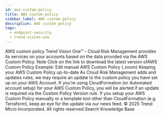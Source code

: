 ```yaml
---
id: aws-custom-policy
title: AWS custom policy
sidebar_label: AWS custom policy
description: AWS custom policy
tags:
  - endpoint-security
  - trend-vision-one
---
```


 AWS custom policy Trend Vision One™ – Cloud Risk Management provides its services on your accounts based on the data provided via the AWS Custom Policy. Note Click on the link to download the latest version ofAWS Custom Policy Example: Edit manual AWS Custom Policy {.zoom} Keeping your AWS Custom Policy up-to-date As Cloud Risk Management adds and updates rules, we may require an update to the custom policy you have set up on your AWS Account. If you're using CloudFormation (or Automated account setup) for your AWS Custom Policy, you will be alerted if an update is required via the Custom Policy Version rule. If you setup your AWS Custom Policy manually or a template tool other than CloudFormation (e.g. Terraform), keep an eye for the update via our news feed. © 2025 Trend Micro Incorporated. All rights reserved.Search Knowledge Base